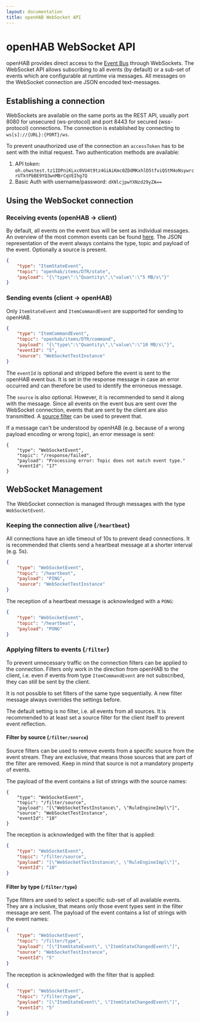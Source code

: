 ```yaml
---
layout: documentation
title: openHAB WebSocket API
---
```


# openHAB WebSocket API

openHAB provides direct access to the [Event Bus](/developers/utils/events.html) through WebSockets.
The WebSocket API allows subscribing to all events (by default) or a sub-set of events which are configurable at runtime via messages.
All messages on the WebSocket connection are JSON encoded text-messages.

## Establishing a connection

WebSockets are available on the same ports as the REST API, usually port 8080 for unsecured (ws-protocol)  and port 8443 for secured (wss-protocol) connections.
The connection is established by connecting to  `ws[s]://{URL}:{PORT}/ws`.

To prevent unauthorized use of the connection an `accessToken` has to be sent with the initial request.
Two authentication methods are available:

1. API token: `oh.ohwstest.tz1IDPniKLxc0VU4t9tz4GiAiKmc0ZDdMKxhlD5tfviQStM4oNsywrcrUTktPbBE9YQ3wnMBrCqVEIhg7Q`
2. Basic Auth with username/password: `dXNlcjpwYXNzd29yZA==`

## Using the WebSocket connection

### Receiving events (openHAB -> client)

By default, all events on the event bus will be sent as individual messages.
An overview of the most common events can be found [here](/developers/utils/events.html#the-core-events).
The JSON representation of the event always contains the type, topic and payload of the event.
Optionally a source is present.

```json
{
    "type": "ItemStateEvent",
    "topic": "openhab/items/DTR/state",
    "payload": "{\"type\":\"Quantity\",\"value\":\"5 MB/s\"}"
}
```

### Sending events (client -> openHAB)

Only `ItemStateEvent` and `ItemCommandEvent` are supported for sending to openHAB.

```json
{
    "type": "ItemCommandEvent",
    "topic": "openhab/items/DTR/command",
    "payload": "{\"type\":\"Quantity\",\"value\":\"10 MB/s\"}",
    "eventId": "5",
    "source": "WebSocketTestInstance"
}
```

The `eventId` is optional and stripped before the event is sent to the openHAB event bus.
It is set in the response message in case an error occurred and can therefore be used to identify the erroneous message.

The `source` is also optional.
However, it is recommended to send it along with the message.
Since all events on the event bus are sent over the WebSocket connection, events that are sent by the client are also transmitted.
A [source filter](#filter-by-source--filtersource-) can be used to prevent that.

If a message can't be understood by openHAB (e.g. because of a wrong payload encoding or wrong topic), an error message is sent:

```
{
    "type": "WebSocketEvent",
    "topic": "/response/failed",
    "payload": "Processing error: Topic does not match event type."
    "eventId": "17"
}
```

## WebSocket Management

The WebSocket connection is managed through messages with the type `WebSocketEvent`.


### Keeping the connection alive (`/heartbeat`)

All connections have an idle timeout of 10s to prevent dead connections.
It is recommended that clients send a heartbeat message at a shorter interval (e.g. 5s).

```json
{
    "type": "WebSocketEvent",
    "topic": "/heartbeat",
    "payload": "PING",
    "source": "WebSocketTestInstance"
}
```

The reception of a heartbeat message is acknowledged with a `PONG`:

```json
{
    "type": "WebSocketEvent",
    "topic": "/heartbeat",
    "payload": "PONG"
}
```

### Applying filters to events (`/filter`)

To prevent unnecessary traffic on the connection filters can be applied to the connection.
Filters only work in the direction from openHAB to the client, i.e. even if events from type `ItemCommandEvent` are not subscribed, they can still be sent by the client.

It is not possible to set filters of the same type sequentially.
A new filter message always overrides the settings before.

The default setting is no filter, i.e. all events from all sources.
It is recommended to at least set a source filter for the client itself to prevent event reflection.

#### Filter by source (`/filter/source`)

Source filters can be used to remove events from a specific source from the event stream.
They are exclusive, that means those sources that are part of the filter are removed.
Keep in mind that source is not a mandatory property of events.

The payload of the event contains a list of strings with the source names:

```
{
    "type": "WebSocketEvent",
    "topic": "/filter/source",
    "payload": "[\"WebSocketTestInstance\", \"RuleEngineImpl\"]",
    "source": "WebSocketTestInstance",
    "eventId": "10"
}
```

The reception is acknowledged with the filter that is applied:

```json
{
    "type": "WebSocketEvent",
    "topic": "/filter/source",
    "payload": "[\"WebSocketTestInstance\", \"RuleEngineImpl\"]",
    "eventId": "10"
}
```

#### Filter by type (`/filter/type`)

Type filters are used to select a specific sub-set of all available events.
They are a inclusive, that means only those event types sent in the filter message are sent.
The payload of the event contains a list of strings with the event names:

```json
{
    "type": "WebSocketEvent",
    "topic": "/filter/type",
    "payload": "[\"ItemStateEvent\", \"ItemStateChangedEvent\"]",
    "source": "WebSocketTestInstance",
    "eventId": "5"
}
```

The reception is acknowledged with the filter that is applied:

```json
{
    "type": "WebSocketEvent",
    "topic": "/filter/type",
    "payload": "[\"ItemStateEvent\", \"ItemStateChangedEvent\"]",
    "eventId": "5"
}
```

